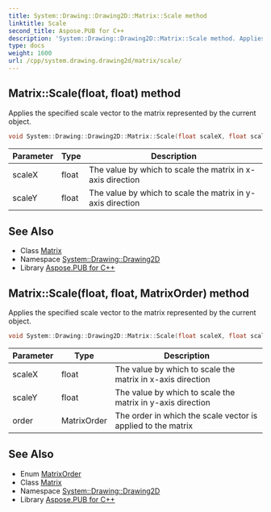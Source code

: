 ```yaml
---
title: System::Drawing::Drawing2D::Matrix::Scale method
linktitle: Scale
second_title: Aspose.PUB for C++
description: 'System::Drawing::Drawing2D::Matrix::Scale method. Applies the specified scale vector to the matrix represented by the current object in C++.'
type: docs
weight: 1600
url: /cpp/system.drawing.drawing2d/matrix/scale/
---
```

## Matrix::Scale(float, float) method


Applies the specified scale vector to the matrix represented by the current object.

```cpp
void System::Drawing::Drawing2D::Matrix::Scale(float scaleX, float scaleY)
```


| Parameter | Type | Description |
| --- | --- | --- |
| scaleX | float | The value by which to scale the matrix in x-axis direction |
| scaleY | float | The value by which to scale the matrix in y-axis direction |

## See Also

* Class [Matrix](../)
* Namespace [System::Drawing::Drawing2D](../../)
* Library [Aspose.PUB for C++](../../../)
## Matrix::Scale(float, float, MatrixOrder) method


Applies the specified scale vector to the matrix represented by the current object.

```cpp
void System::Drawing::Drawing2D::Matrix::Scale(float scaleX, float scaleY, MatrixOrder order)
```


| Parameter | Type | Description |
| --- | --- | --- |
| scaleX | float | The value by which to scale the matrix in x-axis direction |
| scaleY | float | The value by which to scale the matrix in y-axis direction |
| order | MatrixOrder | The order in which the scale vector is applied to the matrix |

## See Also

* Enum [MatrixOrder](../../matrixorder/)
* Class [Matrix](../)
* Namespace [System::Drawing::Drawing2D](../../)
* Library [Aspose.PUB for C++](../../../)
